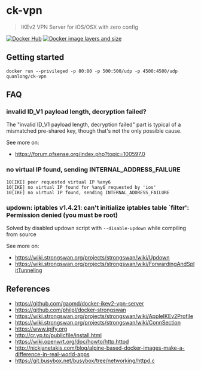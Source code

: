 # ck-vpn

> IKEv2 VPN Server for iOS/OSX with zero config

[![Docker Hub](https://img.shields.io/badge/docker-ready-blue.svg)](https://registry.hub.docker.com/u/quanlong/ck-vpn/)
[![Docker image layers and size](https://badge.imagelayers.io/quanlong/ck-vpn:latest.svg)](https://imagelayers.io/?images=quanlong/ck-vpn:latest)

## Getting started

    docker run --privileged -p 80:80 -p 500:500/udp -p 4500:4500/udp quanlong/ck-vpn

## FAQ

### invalid ID_V1 payload length, decryption failed?

The "invalid ID_V1 payload length, decryption failed" part is typical of a mismatched pre-shared key, though that's not the only possible cause.

See more on:

- https://forum.pfsense.org/index.php?topic=100597.0

### no virtual IP found, sending INTERNAL_ADDRESS_FAILURE

```
10[IKE] peer requested virtual IP %any6
10[IKE] no virtual IP found for %any6 requested by 'ios'
10[IKE] no virtual IP found, sending INTERNAL_ADDRESS_FAILURE
```

### updown: iptables v1.4.21: can't initialize iptables table `filter': Permission denied (you must be root)

Solved by disabled updown script with `--disable-updown` while compiling from source

See more on:

- https://wiki.strongswan.org/projects/strongswan/wiki/Updown
- https://wiki.strongswan.org/projects/strongswan/wiki/ForwardingAndSplitTunneling

## References

- https://github.com/gaomd/docker-ikev2-vpn-server
- https://github.com/philpl/docker-strongswan
- https://wiki.strongswan.org/projects/strongswan/wiki/AppleIKEv2Profile
- https://wiki.strongswan.org/projects/strongswan/wiki/ConnSection
- https://www.ipify.org
- http://cr.yp.to/publicfile/install.html
- https://wiki.openwrt.org/doc/howto/http.httpd
- http://nickjanetakis.com/blog/alpine-based-docker-images-make-a-difference-in-real-world-apps
- https://git.busybox.net/busybox/tree/networking/httpd.c
